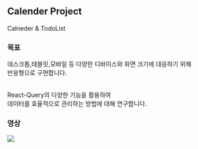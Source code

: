 ## Calender Project

Calneder & TodoList

### 목표

데스크톱,태블릿,모바일 등 다양한 디바이스와 화면 크기에 대응하기 위해<br/>
반응형으로 구현합니다.<br/><br/>

React-Query의 다양한 기능을 활용하여<br/>
데이터를 효율적으로 관리하는 방법에 대해 연구합니다.

### 영상

<img src="![GOMCAM 20231211_1954380696](https://github.com/Yoonhwi/Calendar/assets/123847036/3ee85216-aa30-4a69-9840-7ea51a4515a6)"/>
